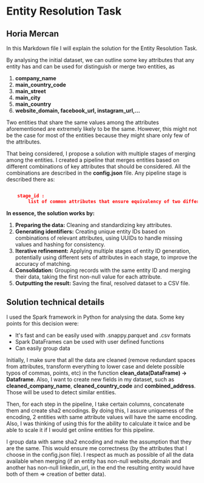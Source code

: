# Entity Resolution Task 
## Horia Mercan

In this Markdown file I will explain the solution for the Entity Resolution Task.

By analysing the initial dataset, we can outline some key attributes that any entity has and can be used for distinguish or merge two entities, as
1. **company_name**
2. **main_country_code**
3. **main_street**
4. **main_city**
5. **main_country**
6. **website_domain, facebook_url, instagram_url,...**

Two entities that share the same values among the attributes aforementioned are extremely likely to be the same. However, this might not be the case for most of the entities because they might share only few of the attributes. 

That being considered, I propose a solution with multiple stages of merging among the entities. I created a pipeline that merges entities based on different combinations of key attributes that should be considered. All the combinations are described in the **config.json**  file. Any pipeline stage is described there as:
```json

    stage_id : 
        list of common attributes that ensure equivalency of two different entities
```

**In essence, the solution works by:**

1. **Preparing the data:** Cleaning and standardizing key attributes.
2. **Generating identifiers:** Creating unique entity IDs based on combinations of relevant attributes, using UUIDs to handle missing values and hashing for consistency.
3. **Iterative refinement:** Applying multiple stages of entity ID generation, potentially using different sets of attributes in each stage, to improve the accuracy of matching.
4. **Consolidation:** Grouping records with the same entity ID and merging their data, taking the first non-null value for each attribute.
5. **Outputting the result:** Saving the final, resolved dataset to a CSV file.


## Solution technical details

I used the Spark framework in Python for analysing the data. Some key points for this decision were:
* It's fast and can be easily used with .snappy.parquet and .csv formats
* Spark DataFrames can be used with user defined functions
* Can easily group data

Initially, I make sure that all the data are cleaned (remove redundant spaces from attributes, transform everything to lower case and delete possible typos of commas, points, etc) in the function **clean_data(DataFrame) -> Dataframe**. Also, I want to create new fields in my dataset, such as **cleaned_company_name**, **cleaned_country_code** and **combined_address**. Those will be used to detect similar entities. 

Then, for each step in the pipeline, I take certain columns, concatenate them and create sha2 encodings. By doing this, I assure uniqueness of the encoding, 2 entities with same attribute values will have the same encoding. Also, I was thinking of using this for the ability to calculate it twice and be able to scale it if I would get online entities for this pipeline. 

I group data with same sha2 encoding and make the assumption that they are the same. This would ensure me correctness (by the attributes that I choose in the config.json file). I respect as much as possible of all the data available when merging (if an entity has non-null website_domain and another has non-null linkedin_url, in the end the resulting entity would have both of them => creation of better data).